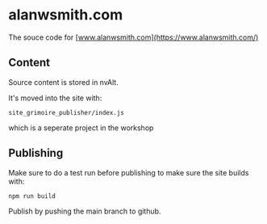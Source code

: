 # alanwsmith.com

The souce code for [www.alanwsmith.com](https://www.alanwsmith.com/)

## Content

Source content is stored in nvAlt.

It's moved into the site with:

```
site_grimoire_publisher/index.js
```

which is a seperate project in the workshop

## Publishing

Make sure to do a test run before publishing to make sure the site builds with:

```
npm run build
```

Publish by pushing the main branch to github.



